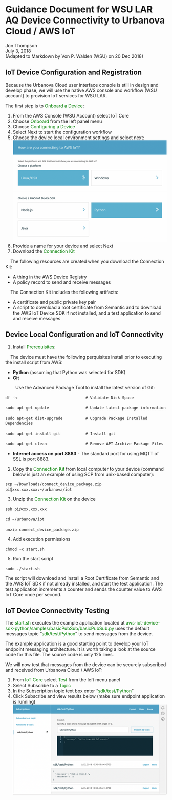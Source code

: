# Guidance Document for WSU LAR AQ Device Connectivity to Urbanova Cloud / AWS IoT

Jon Thompson  
July 3, 2018  
(Adapted to Markdown by Von P. Walden (WSU) on 20 Dec 2018)

## IoT Device Configuration and Registration

Because the Urbanova Cloud user interface console is still in design and develop phase, we will use the native AWS console and workflow (WSU account) to provision IoT services for WSU LAR.

The first step is to <font color="green">Onboard a Device</font>:

1.	From the AWS Console (WSU Account) select IoT Core
2.	Choose <font color="green">Onboard</font> from the left panel menu
3.	Choose <font color="green">Configuring a Device</font>
4.	Select Next to start the configuration workflow
5.	Choose the device local environment settings and select next:
![](ConnectingToAWS.png)
6. Provide a name for your device and select Next
7. Download the <font color="green">Connection Kit</font>

&nbsp;&nbsp;&nbsp;&nbsp;The following resources are created when you download the Connection Kit:
	
*	A thing in the AWS Device Registry
*	A policy record to send and receive messages

&nbsp;&nbsp;&nbsp;&nbsp;The Connection Kit includes the following artifacts:

*	A certificate and public private key pair
*	A script to download a root certificate from Semantic and to download the AWS IoT Device SDK if not installed, and a test application to send and receive messages

## Device Local Configuration and IoT Connectivity

1.	Install <font color="green">Prerequisites</font>:
 
 &nbsp;&nbsp;&nbsp;&nbsp;The device must have the following perquisites install prior to executing the install script from AWS:
 
 *	**Python** (assuming that Python was selected for SDK)
 *	**Git**
 
 &nbsp;&nbsp;&nbsp;&nbsp;&nbsp;&nbsp;&nbsp;&nbsp;Use the Advanced Package Tool to install the latest version of Git:
 
 ```
 df -h								# Validate Disk Space
 
 sudo apt-get update				# Update latest package information
 
 sudo apt-get dist-upgrade			# Upgrade Package Installed Dependencies
 
 sudo apt-get install git			# Install git
 
 sudo apt-get clean					# Remove APT Archive Package Files
 ```
  
 * **Internet access on port 8883** - The standard port for using MQTT of SSL is port 8883.

2.	Copy the <font color="green">Connection Kit</font> from local computer to your device (command below is just an example of using SCP from unix-based computer):
 
 ```
 scp ~/Downloads/connect_device_package.zip pi@xxx.xxx.xxx:~/urbanova/iot
 ```
  
3.	Unzip the <font color="green">Connection Kit</font> on the device
 
 ```
 ssh pi@xxx.xxx.xxx
 
 cd ~/urbanova/iot
 
 unzip connect_device_package.zip
```

4. Add execution permissions
 
 ```
 chmod +x start.sh
 ```

5. Run the start script
 
 ```
 sudo ./start.sh
 ```
 
 The script will download and install a Root Certificate from Semantic and the AWS IoT SDK if not already installed, and start the test application.  The test application increments a counter and sends the counter value to AWS IoT Core once per second.

## IoT Device Connectivity Testing

The <font color="green">start.sh</font> executes the example application located at <font color="green">aws-iot-device-sdk-python/samples/basicPubSub/basicPubSub.py</font> uses the default messages topic “<font color="green">sdk/test/Python</font>” to send messages from the device.

The example application is a good starting point to develop your IoT endpoint messaging architecture.  It is worth taking a look at the source code for this file.  The source code is only 125 lines.

We will now test that messages from the device can be securely subscribed and received from Urbanova Cloud / AWS IoT:

1.	From <font color="green">IoT Core</font> select <font color="green">Test</font> from the left menu panel
2.	Select Subscribe to a <font color="green">Topic</font>
3.	In the Subscription topic text box enter “<font color="green">sdk/test/Python</font>”
4.	Click Subscribe and view results below (make sure endpoint application is running)
![](SubscriptionToAWS.png)
